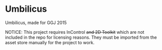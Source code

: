# Umbilicus
Umbilicus, made for GGJ 2015

NOTICE: This project requires InControl <del>and 2D Toolkit</del> which are not included in the repo for licensing reasons. They must be imported from the asset store manually for the project to work.
